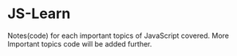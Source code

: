 # JS-Learn
Notes(code) for each important topics of JavaScript covered.
More Important topics code will be added further.
